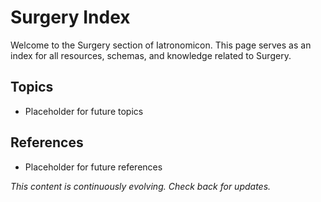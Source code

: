 # Surgery Index

Welcome to the Surgery section of Iatronomicon. This page serves as an index for all resources, schemas, and knowledge related to Surgery.

## Topics
- Placeholder for future topics

## References
- Placeholder for future references

*This content is continuously evolving. Check back for updates.*
